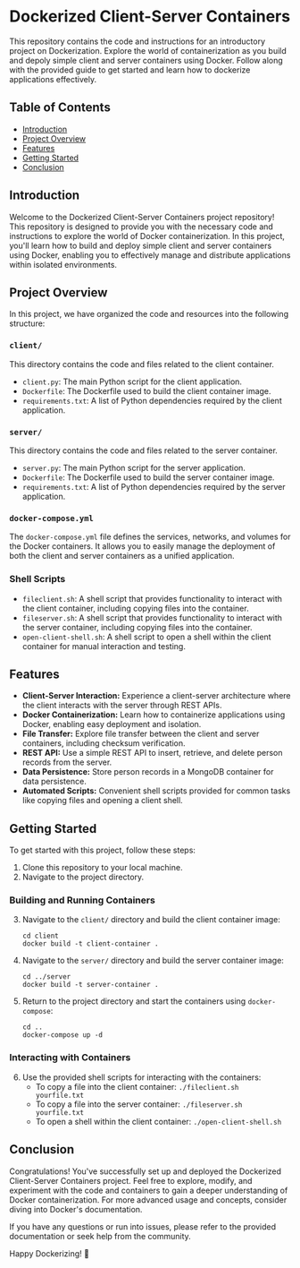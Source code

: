 # Dockerized Client-Server Containers

This repository contains the code and instructions for an introductory project on Dockerization. Explore the world of containerization as you build and depoly simple client and server containers using Docker. Follow along with the provided guide to get started and learn how to dockerize applications effectively.

## Table of Contents
- [Introduction](#introduction)
- [Project Overview](#project-overview)
- [Features](#features)
- [Getting Started](#getting-started)
- [Conclusion](#conclusion)

## Introduction

Welcome to the Dockerized Client-Server Containers project repository! This repository is designed to provide you with the necessary code and instructions to explore the world of Docker containerization. In this project, you'll learn how to build and deploy simple client and server containers using Docker, enabling you to effectively manage and distribute applications within isolated environments.

## Project Overview

In this project, we have organized the code and resources into the following structure:

### `client/`

This directory contains the code and files related to the client container.

- `client.py`: The main Python script for the client application.
- `Dockerfile`: The Dockerfile used to build the client container image.
- `requirements.txt`: A list of Python dependencies required by the client application.

### `server/`

This directory contains the code and files related to the server container.

- `server.py`: The main Python script for the server application.
- `Dockerfile`: The Dockerfile used to build the server container image.
- `requirements.txt`: A list of Python dependencies required by the server application.

### `docker-compose.yml`

The `docker-compose.yml` file defines the services, networks, and volumes for the Docker containers. It allows you to easily manage the deployment of both the client and server containers as a unified application.

### Shell Scripts

- `fileclient.sh`: A shell script that provides functionality to interact with the client container, including copying files into the container.
- `fileserver.sh`: A shell script that provides functionality to interact with the server container, including copying files into the container.
- `open-client-shell.sh`: A shell script to open a shell within the client container for manual interaction and testing.

## Features

- **Client-Server Interaction:** Experience a client-server architecture where the client interacts with the server through REST APIs.
- **Docker Containerization:** Learn how to containerize applications using Docker, enabling easy deployment and isolation.
- **File Transfer:** Explore file transfer between the client and server containers, including checksum verification.
- **REST API:** Use a simple REST API to insert, retrieve, and delete person records from the server.
- **Data Persistence:** Store person records in a MongoDB container for data persistence.
- **Automated Scripts:** Convenient shell scripts provided for common tasks like copying files and opening a client shell.

## Getting Started

To get started with this project, follow these steps:

1. Clone this repository to your local machine.
2. Navigate to the project directory.

### Building and Running Containers

3. Navigate to the `client/` directory and build the client container image:
   ```
   cd client
   docker build -t client-container .
   ```

4. Navigate to the `server/` directory and build the server container image:
   ```
   cd ../server
   docker build -t server-container .
   ```

5. Return to the project directory and start the containers using `docker-compose`:
   ```
   cd ..
   docker-compose up -d
   ```

### Interacting with Containers

6. Use the provided shell scripts for interacting with the containers:
   - To copy a file into the client container: `./fileclient.sh yourfile.txt`
   - To copy a file into the server container: `./fileserver.sh yourfile.txt`
   - To open a shell within the client container: `./open-client-shell.sh`

## Conclusion

Congratulations! You've successfully set up and deployed the Dockerized Client-Server Containers project. Feel free to explore, modify, and experiment with the code and containers to gain a deeper understanding of Docker containerization. For more advanced usage and concepts, consider diving into Docker's documentation.

If you have any questions or run into issues, please refer to the provided documentation or seek help from the community.

Happy Dockerizing! 🐳